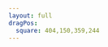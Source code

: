 ```yaml
---
layout: full
dragPos:
  square: 404,150,359,244
---
```


<RenderWhen context="visible" class="stream-on-term-container">
    <StreamOnTerminal/>
</RenderWhen>


<style>
.stream-on-term-container {
    height: 100%;
}
</style>
